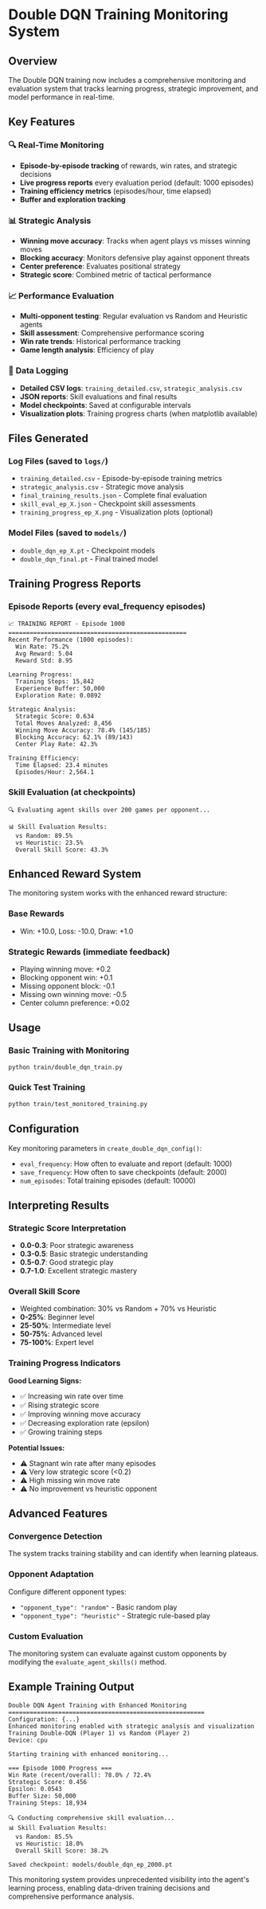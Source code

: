 # Double DQN Training Monitoring System

## Overview

The Double DQN training now includes a comprehensive monitoring and evaluation system that tracks learning progress, strategic improvement, and model performance in real-time.

## Key Features

### 🔍 **Real-Time Monitoring**
- **Episode-by-episode tracking** of rewards, win rates, and strategic decisions
- **Live progress reports** every evaluation period (default: 1000 episodes)
- **Training efficiency metrics** (episodes/hour, time elapsed)
- **Buffer and exploration tracking**

### 📊 **Strategic Analysis**
- **Winning move accuracy**: Tracks when agent plays vs misses winning moves
- **Blocking accuracy**: Monitors defensive play against opponent threats  
- **Center preference**: Evaluates positional strategy
- **Strategic score**: Combined metric of tactical performance

### 📈 **Performance Evaluation**
- **Multi-opponent testing**: Regular evaluation vs Random and Heuristic agents
- **Skill assessment**: Comprehensive performance scoring
- **Win rate trends**: Historical performance tracking
- **Game length analysis**: Efficiency of play

### 💾 **Data Logging**
- **Detailed CSV logs**: `training_detailed.csv`, `strategic_analysis.csv`
- **JSON reports**: Skill evaluations and final results
- **Model checkpoints**: Saved at configurable intervals
- **Visualization plots**: Training progress charts (when matplotlib available)

## Files Generated

### **Log Files** (saved to `logs/`)
- `training_detailed.csv` - Episode-by-episode training metrics
- `strategic_analysis.csv` - Strategic move analysis
- `final_training_results.json` - Complete final evaluation
- `skill_eval_ep_X.json` - Checkpoint skill assessments
- `training_progress_ep_X.png` - Visualization plots (optional)

### **Model Files** (saved to `models/`)
- `double_dqn_ep_X.pt` - Checkpoint models
- `double_dqn_final.pt` - Final trained model

## Training Progress Reports

### **Episode Reports** (every eval_frequency episodes)
```
📈 TRAINING REPORT - Episode 1000
==================================================
Recent Performance (1000 episodes):
  Win Rate: 75.2%
  Avg Reward: 5.04
  Reward Std: 8.95

Learning Progress:
  Training Steps: 15,842
  Experience Buffer: 50,000
  Exploration Rate: 0.0892

Strategic Analysis:
  Strategic Score: 0.634
  Total Moves Analyzed: 8,456
  Winning Move Accuracy: 78.4% (145/185)
  Blocking Accuracy: 62.1% (89/143)  
  Center Play Rate: 42.3%

Training Efficiency:
  Time Elapsed: 23.4 minutes
  Episodes/Hour: 2,564.1
```

### **Skill Evaluation** (at checkpoints)
```
🔍 Evaluating agent skills over 200 games per opponent...

📊 Skill Evaluation Results:
  vs Random: 89.5%
  vs Heuristic: 23.5%
  Overall Skill Score: 43.3%
```

## Enhanced Reward System

The monitoring system works with the enhanced reward structure:

### **Base Rewards**
- Win: +10.0, Loss: -10.0, Draw: +1.0

### **Strategic Rewards** (immediate feedback)
- Playing winning move: +0.2
- Blocking opponent win: +0.1
- Missing opponent block: -0.1
- Missing own winning move: -0.5
- Center column preference: +0.02

## Usage

### **Basic Training with Monitoring**
```bash
python train/double_dqn_train.py
```

### **Quick Test Training**
```bash
python train/test_monitored_training.py
```

## Configuration

Key monitoring parameters in `create_double_dqn_config()`:
- `eval_frequency`: How often to evaluate and report (default: 1000)
- `save_frequency`: How often to save checkpoints (default: 2000)
- `num_episodes`: Total training episodes (default: 10000)

## Interpreting Results

### **Strategic Score Interpretation**
- **0.0-0.3**: Poor strategic awareness
- **0.3-0.5**: Basic strategic understanding  
- **0.5-0.7**: Good strategic play
- **0.7-1.0**: Excellent strategic mastery

### **Overall Skill Score**
- Weighted combination: 30% vs Random + 70% vs Heuristic
- **0-25%**: Beginner level
- **25-50%**: Intermediate level
- **50-75%**: Advanced level  
- **75-100%**: Expert level

### **Training Progress Indicators**

**Good Learning Signs:**
- ✅ Increasing win rate over time
- ✅ Rising strategic score 
- ✅ Improving winning move accuracy
- ✅ Decreasing exploration rate (epsilon)
- ✅ Growing training steps

**Potential Issues:**
- ⚠️ Stagnant win rate after many episodes
- ⚠️ Very low strategic score (<0.2)
- ⚠️ High missing win move rate
- ⚠️ No improvement vs heuristic opponent

## Advanced Features

### **Convergence Detection**
The system tracks training stability and can identify when learning plateaus.

### **Opponent Adaptation**
Configure different opponent types:
- `"opponent_type": "random"` - Basic random play
- `"opponent_type": "heuristic"` - Strategic rule-based play

### **Custom Evaluation**
The monitoring system can evaluate against custom opponents by modifying the `evaluate_agent_skills()` method.

## Example Training Output

```
Double DQN Agent Training with Enhanced Monitoring
=======================================================
Configuration: {...}
Enhanced monitoring enabled with strategic analysis and visualization
Training Double-DQN (Player 1) vs Random (Player 2)
Device: cpu

Starting training with enhanced monitoring...

=== Episode 1000 Progress ===
Win Rate (recent/overall): 78.0% / 72.4%
Strategic Score: 0.456
Epsilon: 0.0543
Buffer Size: 50,000
Training Steps: 18,934

🔍 Conducting comprehensive skill evaluation...
📊 Skill Evaluation Results:
  vs Random: 85.5%
  vs Heuristic: 18.0%
  Overall Skill Score: 38.2%

Saved checkpoint: models/double_dqn_ep_2000.pt
```

This monitoring system provides unprecedented visibility into the agent's learning process, enabling data-driven training decisions and comprehensive performance analysis.